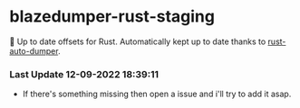 # blazedumper-rust-staging

🚀 Up to date offsets for Rust. Automatically kept up to date thanks to [rust-auto-dumper](https://github.com/Akandesh/rust-auto-dumper).


### Last Update 12-09-2022 18:39:11
- If there's something missing then open a issue and i'll try to add it asap.